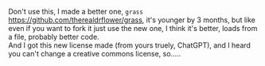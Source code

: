 Don't use this, I made a better one, `grass` https://github.com/therealdrflower/grass, it's younger by 3 months, but like even if you want to fork it just use the new one, I think it's better, loads from a file, probably better code.
<br>And I got this new license made (from yours truely, ChatGPT), and I heard you can't change a creative commons license, so.....

